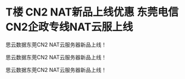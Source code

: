 # T楼 CN2 NAT新品上线优惠 东莞电信CN2企政专线NAT云服上线


思云数据东莞CN2 NAT云服务器新品上线！

思云数据东莞CN2 NAT云服务器新品上线！

思云数据东莞CN2 NAT云服务器新品上线！
